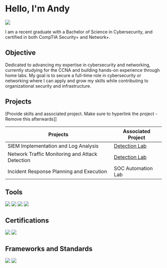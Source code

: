 # Hello, I'm Andy
<a href="https://www.linkedin.com/in/andydong02"><img src="https://img.shields.io/badge/-LinkedIn-0072b1?&style=for-the-badge&logo=linkedin&logoColor=white" /></a>

I am a recent graduate with a Bachelor of Science in Cybersecurity, and certified in both CompTIA Security+ and Network+. 

## Objective

Dedicated to advancing my expertise in cybersecurity and networking, currently studying for the CCNA and building hands-on experience through home labs. My goal is to secure a full-time role in cybersecurity or networking where I can apply and grow my skills while contributing to organizational security and infrastructure.

## Projects
[Provide skills and associated project. Make sure to hyperlink the project - Remove this afterwards]]

| Projects                                      | Associated Project         |
|-----------------------------------------------|----------------------------|
| SIEM Implementation and Log Analysis          | <a href="https://google.com">Detection Lab</a>|
| Network Traffic Monitoring and Attack Detection | <a href="https://google.com">Detection Lab</a>|
| Incident Response Planning and Execution      | SOC Automation Lab|

## Tools

<div>
    <img src="https://img.shields.io/badge/-Wireshark-1679A7?&style=for-the-badge&logo=Wireshark&logoColor=white" />
    <img src="https://img.shields.io/badge/-CrowdStrike-EF2C2D?&style=for-the-badge&logo=hackthebox&logoColor=white" />
    <img src="https://img.shields.io/badge/-Zenmap-004B97?&style=for-the-badge&logo=nmap&logoColor=white" />
    <img src="https://img.shields.io/badge/-VMware-607078?&style=for-the-badge&logo=VMware&logoColor=white" />
</div>

## Certifications

<div>
<img src="https://img.shields.io/badge/-Security%2B-FF0000?&style=for-the-badge&logo=CompTIA&logoColor=white" />
<img src="https://img.shields.io/badge/-Network%2B-007ACC?&style=for-the-badge&logo=CompTIA&logoColor=white" />
</div>

## Frameworks and Standards

<div>
    <img src="https://img.shields.io/badge/-NIST%20SP%20800--53-0072CE?&style=for-the-badge&logoColor=white" />
    <img src="https://img.shields.io/badge/-NIST%20SP%20800--61-0072CE?&style=for-the-badge&logoColor=white" />
</div>


